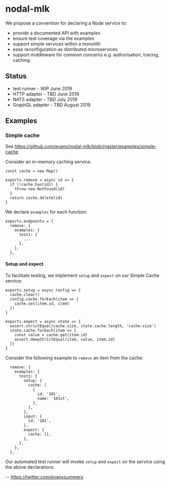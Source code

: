 # nodal-mlk

We propose a convention for declaring a Node service to:

- provide a documented API with examples
- ensure test coverage via the examples
- support simple services within a monolith
- ease reconfiguration as distributed microservices
- support middleware for common concerns e.g. authorisation, tracing, caching

## Status

- test runner - WIP June 2019
- HTTP adapter - TBD June 2019
- NATS adapter - TBD July 2019
- GraphQL adapter - TBD August 2019

## Examples

### Simple cache

See https://github.com/evanx/nodal-mlk/blob/master/examples/simple-cache

Consider an in-memory caching service:

```
const cache = new Map()

exports.remove = async id => {
  if (!cache.has(id)) {
    throw new NotFound(id)
  }
  return cache.delete(id)
}
```

We declare `examples` for each function:

```
exports.endpoints = {
  remove: {
    examples: {
      test1: {
        ...
      },
    },
  },
```

#### Setup and expect

To facilitate testing, we implement `setup` and `expect` on our Simple Cache service:

```
exports.setup = async config => {
  cache.clear()
  config.cache.forEach(item => {
    cache.set(item.id, item)
  })
}

exports.expect = async state => {
  assert.strictEqual(cache.size, state.cache.length, 'cache.size')
  state.cache.forEach(item => {
    const value = cache.get(item.id)
    assert.deepStrictEqual(item, value, item.id)
  })
}
```

Consider the following example to `remove` an item from the cache:

```
  remove: {
    examples: {
      test1: {
        setup: {
          cache: [
            {
              id: '101',
              name: '101st',
            },
          ],
        },
        input: {
          id: '101',
        },
        expect: {
          cache: [],
        },
      },
    },
  },
```

Our automated test runner will invoke `setup` and `expect` on the service using the above declarations.

--
https://twitter.com/evanxsummers
